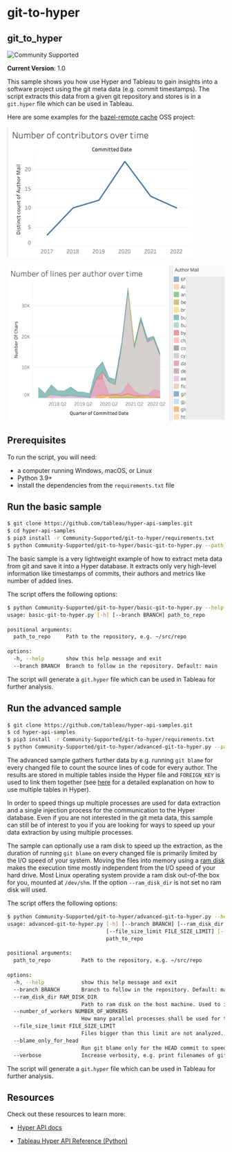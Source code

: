 # git-to-hyper
## __git_to_hyper__

![Community Supported](https://img.shields.io/badge/Support%20Level-Community%20Supported-53bd92.svg)

__Current Version__: 1.0

This sample shows you how use Hyper and Tableau to gain insights into a software project using the git meta data (e.g. commit timestamps). The  script extracts this data from a given git repository and stores is in a `git.hyper` file which can be used in Tableau.

Here are some examples for the [bazel-remote cache](https://github.com/buchgr/bazel-remote) OSS project:

![Tableau plot of number of ICs](ics.png)

![Tableau plot of number of SLOC](sloc.png)


## Prerequisites

To run the script, you will need:

- a computer running Windows, macOS, or Linux
- Python 3.9+
- install the dependencies from the `requirements.txt` file

## Run the basic sample

```bash
$ git clone https://github.com/tableau/hyper-api-samples.git
$ cd hyper-api-samples
$ pip3 install -r Community-Supported/git-to-hyper/requirements.txt
$ python Community-Supported/git-to-hyper/basic-git-to-hyper.py --path_to_repo ~/sample/repository
```

The basic sample is a very lightweight example of how to extract meta data from git and save it into a Hyper database. It extracts only very high-level information like timestamps of commits, their authors and metrics like number of added lines.

The script offers the following options:

```bash
$ python Community-Supported/git-to-hyper/basic-git-to-hyper.py --help
usage: basic-git-to-hyper.py [-h] [--branch BRANCH] path_to_repo

positional arguments:
  path_to_repo     Path to the repository, e.g. ~/src/repo

options:
  -h, --help       show this help message and exit
  --branch BRANCH  Branch to follow in the repository. Default: main
```

The script will generate a `git.hyper` file which can be used in Tableau for further analysis.

## Run the advanced sample

```bash
$ git clone https://github.com/tableau/hyper-api-samples.git
$ cd hyper-api-samples
$ pip3 install -r Community-Supported/git-to-hyper/requirements.txt
$ python Community-Supported/git-to-hyper/advanced-git-to-hyper.py --path_to_repo ~/sample/repository
```

The advanced sample gathers further data by e.g. running `git blame` for every changed file to count the source lines of code for every author. The results are stored in multiple tables inside the Hyper file and `FOREIGN_KEY` is used to link them together (see [here](https://github.com/tableau/hyper-api-samples/tree/main/Community-Supported/publish-multi-table-hyper) for a detailed explanation on how to use multiple tables in Hyper).

In order to speed things up multiple processes are used for data extraction and a single injection process for the communication to the Hyper database. Even if you are not interested in the git meta data, this sample can still be of interest to you if you are looking for ways to speed up your data extraction by using multiple processes.

The sample can optionally use a ram disk to speed up the extraction, as the duration of running `git blame` on every changed file is primarily limited by the I/O speed of your system. Moving the files into memory using a [ram disk](https://de.wikipedia.org/wiki/RAM-Disk) makes the execution time mostly independent from the I/O speed of your hard drive. Most Linux operating system provide a ram disk out-of-the box for you, mounted at `/dev/shm`. If the option `--ram_disk_dir` is not set no ram disk will used.

The script offers the following options:

```bash
$ python Community-Supported/git-to-hyper/advanced-git-to-hyper.py --help
usage: advanced-git-to-hyper.py [-h] [--branch BRANCH] [--ram_disk_dir RAM_DISK_DIR] [--number_of_workers NUMBER_OF_WORKERS]
                                [--file_size_limit FILE_SIZE_LIMIT] [--blame_only_for_head] [--verbose]
                                path_to_repo

positional arguments:
  path_to_repo          Path to the repository, e.g. ~/src/repo

options:
  -h, --help            show this help message and exit
  --branch BRANCH       Branch to follow in the repository. Default: main
  --ram_disk_dir RAM_DISK_DIR
                        Path to ram disk on the host machine. Used to improve the execution time by speeding up I/O heavy git operations. using "/dev/shm" should work for most Linux OS, if you are using a different OS you might need to create the ram disk manually first. It needs to have at least the size of the repository.
  --number_of_workers NUMBER_OF_WORKERS
                        How many parallel processes shall be used for the data extraction
  --file_size_limit FILE_SIZE_LIMIT
                        Files bigger than this limit are not analyzed. The unit is byte. Can be turned off by setting it to None. Default: 10 MB
  --blame_only_for_head
                        Run git blame only for the HEAD commit to speed up the data collection
  --verbose             Increase verbosity, e.g. print filenames of git blame targets
```

The script will generate a `git.hyper` file which can be used in Tableau for further analysis.

## __Resources__
Check out these resources to learn more:

- [Hyper API docs](https://help.tableau.com/current/api/hyper_api/en-us/index.html)

- [Tableau Hyper API Reference (Python)](https://help.tableau.com/current/api/hyper_api/en-us/reference/py/index.html)